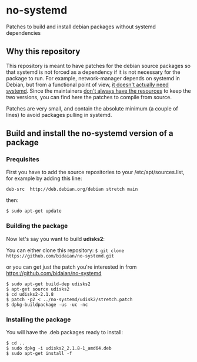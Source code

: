 # no-systemd
Patches to build and install debian packages without systemd dependencies

## Why this repository
This repository is meant to have patches for the debian source packages so that systemd is not forced as a dependency if it is not necessary for the package to run. For example, network-manager depends on systemd in Debian, but from a functional point of view, [it doesn't actually need systemd](http://gnome-networkmanager.2324886.n4.nabble.com/Running-NM-without-systemd-td26578.html#a26582). Since the maintainers [don't always have the resources](https://bugs.debian.org/cgi-bin/bugreport.cgi?bug=873368#10) to keep the two versions, you can find here the patches to compile from source.

Patches are very small, and contain the absolute minimum (a couple of lines) to avoid packages pulling in systemd.

## Build and install the no-systemd version of a package
### Prequisites
First you have to add the source repositories to your /etc/apt/sources.list, for example by adding this line:

`deb-src  http://deb.debian.org/debian stretch main`

then:

`$ sudo apt-get update`
### Building the package
Now let's say you want to build **udisks2**:

You can either clone this repository: `$ git clone https://github.com/bidaian/no-systemd.git`

or you can get just the patch you're interested in from https://github.com/bidaian/no-systemd

```
$ sudo apt-get build-dep udisks2
$ apt-get source udisks2
$ cd udisks2-2.1.8
$ patch -p2 < ../no-systemd/udisk2/stretch.patch
$ dpkg-buildpackage -us -uc -nc
```
### Installing the package
You will have the .deb packages ready to install:

```
$ cd ..
$ sudo dpkg -i udisks2_2.1.8-1_amd64.deb
$ sudo apt-get install -f
```
